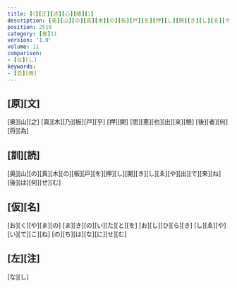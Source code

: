 ```yaml
---
title: [（][正][述][心][緒][）]
description: [奥][山][の][真][木][の][板][戸][を][押][し][開][き][し][ゑ][や][出][で][来][ね][後][は][何][せ][む]
position: 2519
category: [巻]11
version: '1.0'
volume: 11
comparison:
- [な][し]
keywords:
- [恋][情]
---
```


## [原][文]

[奥][山][之] [真][木][乃][板][戸][乎] [押][開] [思][恵][也][出][来][根] [後][者][何][将][為]

## [訓][読]

[奥][山][の][真][木][の][板][戸][を][押][し][開][き][し][ゑ][や][出][で][来][ね][後][は][何][せ][む]

## [仮][名]

[お][く][や][ま][の] [ま][き][の][い][た][と][を] [お][し][ひ][ら][き] [し][ゑ][や][い][で][こ][ね] [の][ち][は][な][に][せ][む]

## [左][注]

[な][し]
